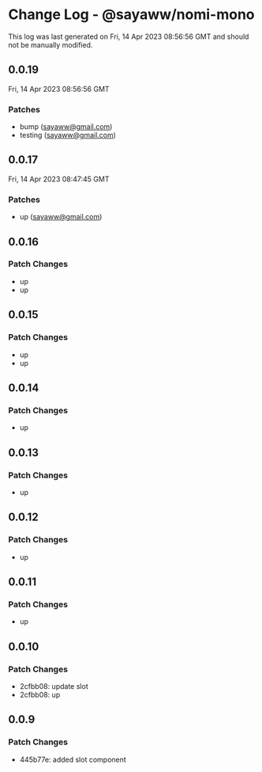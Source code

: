 # Change Log - @sayaww/nomi-mono

This log was last generated on Fri, 14 Apr 2023 08:56:56 GMT and should not be manually modified.

<!-- Start content -->

## 0.0.19

Fri, 14 Apr 2023 08:56:56 GMT

### Patches

- bump (sayaww@gmail.com)
- testing (sayaww@gmail.com)

## 0.0.17

Fri, 14 Apr 2023 08:47:45 GMT

### Patches

- up (sayaww@gmail.com)

## 0.0.16

### Patch Changes

- up
- up

## 0.0.15

### Patch Changes

- up
- up

## 0.0.14

### Patch Changes

- up

## 0.0.13

### Patch Changes

- up

## 0.0.12

### Patch Changes

- up

## 0.0.11

### Patch Changes

- up

## 0.0.10

### Patch Changes

- 2cfbb08: update slot
- 2cfbb08: up

## 0.0.9

### Patch Changes

- 445b77e: added slot component

